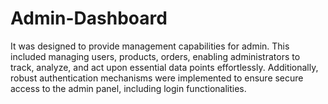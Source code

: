 # Admin-Dashboard
It was designed to provide management capabilities for admin. This included managing users, products, orders, enabling administrators to track, analyze, and act upon essential data points effortlessly. Additionally, robust authentication mechanisms were implemented to ensure secure access to the admin panel, including login functionalities. 
